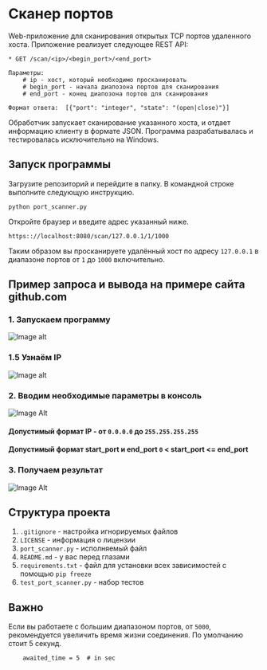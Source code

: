 # Сканер портов

Web-приложение для сканирования открытых TCP портов удаленного хоста.
Приложение реализует следующее REST API:

    * GET /scan/<ip>/<begin_port>/<end_port>

    Параметры:
        # ip - хост, который необходимо просканировать
        # begin_port - начала диапозона портов для сканирования
        # end_port - конец диапозона портов для сканирования

    Формат ответа:  [{"port": "integer", "state": "(open|close)"}]


Обработчик запускает сканирование указанного хоста, и отдает информацию клиенту в формате JSON.
Программа разрабатывалась и тестировалась исключительно на Windows.
    


## Запуск программы
Загрузите репозиторий и перейдите в папку. В командной строке выполните следующую инструкцию.

`python port_scanner.py`

Откройте браузер и введите адрес указанный ниже.
    
`https:://localhost:8080/scan/127.0.0.1/1/1000`

Таким образом вы просканируете удалённый хост по адресу `127.0.0.1` в диапазоне портов от `1` до `1000` включительно.
## Пример запроса и вывода на примере сайта github.com
### 1.  Запускаем программу
![Image alt](https://sun9-east.userapi.com/sun9-23/s/v1/ig2/hZ8Uix6tbp2hWEjqVoVKeOm3RUf1ggtWoW_TlNguSwqah7Qs77vHpJ7kw45QxGSssNB8LaAPeTV5AEzavtkxK0JX.jpg?size=533x71&quality=96&type=album)
### 1.5  Узнаём IP
![Image alt](https://sun9-west.userapi.com/sun9-38/s/v1/ig2/4Qa9bkang5qFIsYMtOZEJPhOywspoq_R8rH9iVh0MuIZea8ta4Rl5IScEfWyYJcZ2j-lko5ndE0xN7XuHfckY7WJ.jpg?size=1006x726&quality=96&type=album)
### 2.  Вводим необходимые параметры в консоль
![Image Alt](https://sun9-north.userapi.com/sun9-81/s/v1/ig2/zRjjY9iOJewoWm15Bv7P4TF8d7AD3ItdDVmUINt2pGY06BoyC6asJekUcBBEHcoXtePAQm4_PxYr2C7-PKEaRkH1.jpg?size=557x102&quality=96&type=album)

#### Допустимый формат IP - от `0.0.0.0` до `255.255.255.255`
#### Допустимый формат start_port и end_port `0` < start_port <= end_port
### 3.  Получаем результат
![Image Alt](https://sun9-west.userapi.com/sun9-48/s/v1/ig2/qslPIDdoAeVniHME31tFSXtkliipDIJhFi8Kzc8fO3tYTMj8axF1MfupFVRE04Oce7KN0DamPi5a4AQoZLD-A3vj.jpg?size=1920x1033&quality=96&type=album)
## Структура проекта
1. `.gitignore` - настройка игнорируемых файлов
2. `LICENSE` - информация о лицензии
3. `port_scanner.py` - исполняемый файл
4. `README.md` - у вас перед глазами
5. `requirements.txt` - файл для установки всех зависимостей с помощью `pip freeze`
6. `test_port_scanner.py` - набор тестов

## Важно
Если вы работаете с большим диапазоном портов, от `5000`, рекомендуется увеличить время жизни соединения. По умолчанию стоит 5 секунд.

        awaited_time = 5  # in sec

